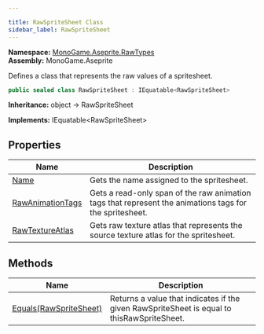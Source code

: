 ```yaml
---

title: RawSpriteSheet Class
sidebar_label: RawSpriteSheet
---
```

**Namespace:** [MonoGame.Aseprite.RawTypes](../)  
**Assembly:** MonoGame.Aseprite

Defines a class that represents the raw values of a spritesheet.

```csharp
public sealed class RawSpriteSheet : IEquatable<RawSpriteSheet>
```

**Inheritance:** object → RawSpriteSheet

**Implements:** IEquatable\<RawSpriteSheet\>

## Properties

| Name                                               | Description                                                                                              |
| -------------------------------------------------- | -------------------------------------------------------------------------------------------------------- |
| [Name](Properties/Name)                         | Gets the name assigned to the spritesheet.                                                               |
| [RawAnimationTags](Properties/RawAnimationTags) | Gets a read\-only span of the raw animation tags that represent the animations tags for the spritesheet. |
| [RawTextureAtlas](Properties/RawTextureAtlas)   | Gets raw texture atlas that represents the source texture atlas for the spritesheet.                     |

## Methods

| Name                                        | Description                                                                                |
| ------------------------------------------- | ------------------------------------------------------------------------------------------ |
| [Equals(RawSpriteSheet)](Methods/Equals) | Returns a value that indicates if the given RawSpriteSheet is equal to thisRawSpriteSheet. |


